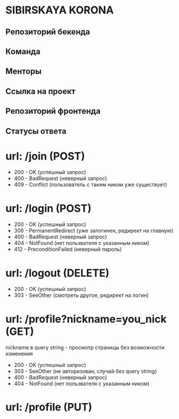 # SIBIRSKAYA KORONA

## Репозиторий бекенда

## Команда

## Менторы

## Ссылка на проект

## Репозиторий фронтенда

## Статусы ответа

# url: /join (POST)

  * 200 - OK (успешный запрос)
  * 400 - BadRequest (неверный запрос)
  * 409 - Conflict (пользователь с таким ником уже существует)
  
# url: /login (POST)
 
  * 200 - OK (успешный запрос)
  * 308 - PermanentRedirect (уже залогинен, редирект на главную)
  * 400 - BadRequest (неверный запрос)
  * 404 - NotFound (нет пользвателя с указанным ником)
  * 412 - PreconditionFailed (неверный пароль)
  
# url: /logout (DELETE)
 
  * 200 - OK (успешный запрос)
  * 303 - SeeOther (смотреть другое, редирект на логин)

# url: /profile?nickname=you_nick (GET)

  nickname в query string - просмотр страницы без возможности изменения

  * 200 - OK (успешный запрос)
  * 303 - SeeOther (не авторизован, случай без query string)
  * 400 - BadRequest (неверный запрос)
  * 404 - NotFound (нет пользвателя с указанным ником)
  
# url: /profile (PUT) 
